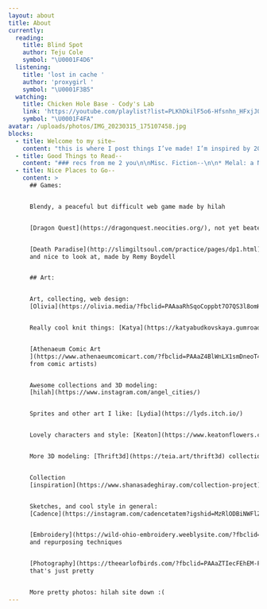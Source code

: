 ```yaml
---
layout: about
title: About
currently:
  reading:
    title: Blind Spot
    author: Teju Cole
    symbol: "\U0001F4D6"
  listening:
    title: 'lost in cache '
    author: 'proxygirl '
    symbol: "\U0001F3B5"
  watching:
    title: Chicken Hole Base - Cody's Lab
    link: 'https://youtube.com/playlist?list=PLKhDkilF5o6-Hfsnhn_HFxjJ0jz45D3oE'
    symbol: "\U0001F4FA"
avatar: /uploads/photos/IMG_20230315_175107458.jpg
blocks:
  - title: Welcome to my site–
    content: "this is where I post things I’ve made! I’m inspired by 2000s web and tech \U0001F469‍\U0001F4BB fantasy worldbuilding \U0001F3F0 and children’s book illustrations \U0001F9F8(at the moment). Maybe one day I’ll figure out a consistent style but for now enjoy all of these collections.\n\n❤️ chloe.\n"
  - title: Good Things to Read--
    content: "### recs from me 2 you\n\nMisc. Fiction--\n\n* Melal: a Novel of the Pacific by Robert Barclay\n* Drive Your Plow Over the Bones of the Dead by Olga Tokarczuk\n* A Safe Girl to Love by Casey Plett\n* Little Fish by Casey Plett\n\nComics--\n\n* Overshadowed by a Castle by Gabe Howell\n* Forget Me Not by Gabe Howell\n* Dropout by gray Folie\n* The Pervert by Remy Boydell and Michelle Perez\n* 920 London by Remy Boydell\n* Barbar by Laurent de Brunhof\n\nMeant for Kids, but still--\n\n* Moomin (9 books, 4 picture books, and a comic strip) by Tove Jansson\n* Desperaux by Kate DiCamello\n* Mysterious Benedict Society by Trenton Lee Stewart\n* Winnie the Pooh by A.A. Milne (specifically including the Ernest H. Shepard illustrations)\n* Magic Treehouse by Mary Pope Osborne\n* Gregor the Overlander by Suzanne Collins\n* \uFEFFHoles by Louis Sachar\n\n### Up Next--\n\n* I\uFEFFt Hurts Until It Doesn't by Kahlil Kasir\n* ZZT by Anna Anthropy\n* Nearly Every Dream by Remy Boydell\n* The Cenci by Antonin Artaud\n* Wild Milk by Sabrina Mark\n* Nepantla: An Anthology Dedicated to Queer Poets of Color\n* Autobiography of Red by Anne Carlson\n* Mucus in My Pineal Gland by Juliana Huxtable\n* Ideal Suggestions: Essays in Divinatory Poetics by Selah Saterstrom\n* Girlfriends by Emily Zhou\n"
  - title: Nice Places to Go--
    content: >
      ## Games:


      Blendy, a peaceful but difficult web game made by hilah


      [Dragon Quest](https://dragonquest.neocities.org/), not yet beaten


      [Death Paradise](http://slimgiltsoul.com/practice/pages/dp1.html), calm
      and nice to look at, made by Remy Boydell


      ## Art:


      Art, collecting, web design:
      [Olivia](https://olivia.media/?fbclid=PAAaaRhSqoCoppbt7O7QS3l8omH_KbR4aDnl6jTp72PQvsnxHocSDMtdw7mRM)


      Really cool knit things: [Katya](https://katyabudkovskaya.gumroad.com/)


      [Athenaeum Comic Art
      ](https://www.athenaeumcomicart.com/?fbclid=PAAaZ4BlWnLX1smDneoT4xDV4boJTHsk7p2kW_37uhA1-DdnXuAAq9PZgfkSs)(originals
      from comic artists)


      Awesome collections and 3D modeling:
      [hilah](https://www.instagram.com/angel_cities/)


      Sprites and other art I like: [Lydia](https://lyds.itch.io/)


      Lovely characters and style: [Keaton](https://www.keatonflowers.com/)


      More 3D modeling: [Thrift3d](https://teia.art/thrift3d) collection


      Collection
      [inspiration](https://www.shanasadeghiray.com/collection-project)


      Sketches, and cool style in general:
      [Cadence](https://instagram.com/cadencetatem?igshid=MzRlODBiNWFlZA==)


      [Embroidery](https://wild-ohio-embroidery.weeblysite.com/?fbclid=PAAaZ4M6NQMhYor-lkwNmywvnaBN2-UQpeqfrF1cuzgj4bleEPfy2OQ35Vsvs)
      and repurposing techniques


      [Photography](https://theearlofbirds.com/?fbclid=PAAaZTIecFEhEM-FSo7Bpm38OAO57GWdNzQ2GokouQSu1HELIeu4xEYtzQ8nk)
      that's just pretty


      More pretty photos: hilah site down :(
---
```

























